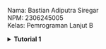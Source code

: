 Nama: Bastian Adiputra Siregar\
NPM: 2306245005\
Kelas: Pemrograman Lanjut B

<details>
    <summary><b>Tutorial 1</b></summary>

## Refleksi 1

Pada tutorial ini, saya menerapkan dua fitur baru menggunakan Spring Boot dan menerapkan berbagai prinsip clean code dan secure coding practices. Berikut adalah refleksi utama dari implementasinya:

### **Prinsip Clean Code yang Diterapkan**

1. **Meaningful Names (Penamaan yang Bermakna)**
    - Setiap nama variabel, metode, dan kelas diberi nama yang jelas dan deskriptif, sehingga mudah dipahami tanpa perlu komentar tambahan. Contoh:
    
    ```java
    @GetMapping("/edit/{productId}")
    public String editProductPage(@PathVariable String productId, Model model) {
        Product product = service.findById(productId);
        if (product != null) {
            model.addAttribute("product", product);
            return "editProduct";
        }
        return "redirect:/product/list";
    }
    ```
   Nama metode dan parameternya memudahkan untuk memahami tujuannya tanpa memerlukan komentar tambahan.

2. **Single Responsibility Principle (SRP)**
    - Kelas dipisahkan berdasarkan tanggung jawabnya masing-masing:
      - `ProductController` menangani HTTP request.
      - `ProductServiceImpl` mengatur logika bisnis.
      - `ProductRepository` menangani penyimpanan data.

3. **Avoiding Code Duplication (Menghindari Duplikasi Kode)**
    - Menggunakan metode kode yang sudah terbuat berulang-kali, misal findById

    ```java
    public Product findById(String productId) {
        for (Product product : productData) {
            if (product.getProductId().equals(productId)) {
                return product;
            }
        }
        return null;
    }
    ```
Metode kode ini hanya perlu dibuat sekali saja dan dapat digunakan berkali-kali sehingga menghindari duplikasi kode

### **Praktik Secure Coding yang Diterapkan**

1. **Menggunakan UUID untuk ID Produk**
    - Menghindari penggunaan ID yang dapat ditebak dengan menerapkan UUID:
    
    ```java
    public Product() {
        this.productId = UUID.randomUUID().toString();
    }
    ```

2. **Validasi Input untuk Mencegah Data Tidak Valid**
    - Di ProductRepository, metode update memastikan bahwa hanya nilai bukan nol yang diperbarui:
    
    ```java
    public void update(Product updatedProduct) {
        Product existingProduct = findById(updatedProduct.getProductId());
        if (existingProduct != null) {
            existingProduct.setProductName(updatedProduct.getProductName());
            existingProduct.setProductQuantity(updatedProduct.getProductQuantity());
        }
    }
    ```
    Ini mencegah penyimpanan nilai null.

3. **Enkapsulasi Data**
    - Daftar productData dalam ProductRepository bersifat private, mencegah modifikasi yang tidak sah dari luar kelas.
    - Getter dan setter digunakan untuk mengontrol akses ke properti produk.

### **Area yang Perlu Ditingkatkan**
1. **Meningkatkan Validasi Input**
Saat ini, tidak ada validasi pada create atau edit produk. Menambahkan validasi seperti nama product tidak boleh null atau quantity harus dalam suatu range dapat mencegah data yang tidak valid.

2. **Improve Error Handling**
Metode findById saat ini mengembalikan null jika produk tidak ditemukan. Sebagai gantinya, melemparkan exception khusus akan lebih baik. Ini memungkinkan penanganan exception dengan pesan error yang lebih bermakna.

Dengan menerapkan prinsip-prinsip di atas, kode saya menjadi lebih bersih, aman, dan mudah dipelihara. Ke depannya, saya akan lebih memperhatikan aspek keamanan dan clean code untuk meningkatkan kualitas pengembangan software saya.

</details>

